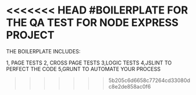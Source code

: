 <<<<<<< HEAD
#BOILERPLATE FOR THE QA TEST FOR NODE EXPRESS PROJECT
=======
THE BOILERPLATE INCLUDES:

1, PAGE TESTS
2, CROSS PAGE TESTS
3,LOGIC TESTS
4,JSLINT TO PERFECT THE CODE
5,GRUNT TO AUTOMATE YOUR PROCESS

>>>>>>> 5b205c6d6658c77264cd33080dc8e2de858ac0f6

